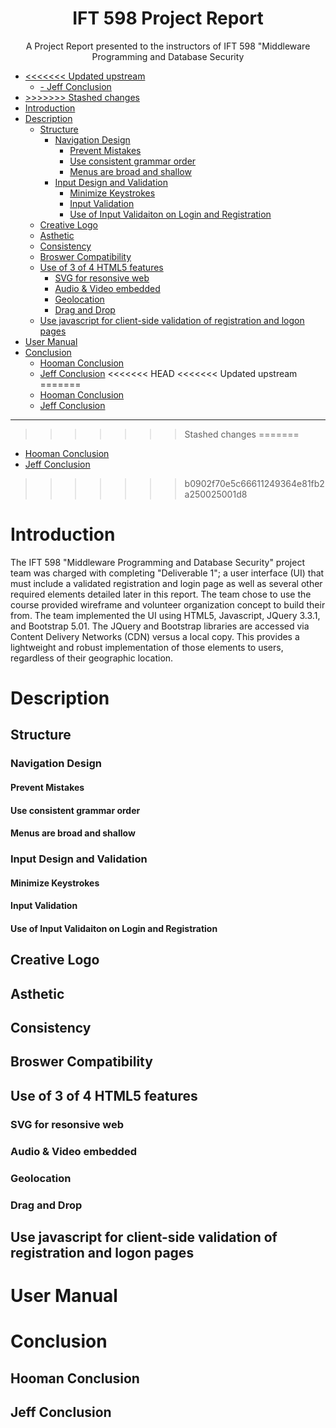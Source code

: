 <h1 align="center"><strong>IFT 598 Project Report</strong></h1>
<p align="center"> A Project Report presented to the instructors of IFT 598 "Middleware Programming and Database Security</p>
<p align="center"></p>

- [<<<<<<< Updated upstream](#-updated-upstream)
  - [- Jeff Conclusion](#--jeff-conclusion)
- [>>>>>>> Stashed changes](#-stashed-changes)
- [Introduction](#introduction)
- [Description](#description)
  - [Structure](#structure)
    - [Navigation Design](#navigation-design)
      - [Prevent Mistakes](#prevent-mistakes)
      - [Use consistent grammar order](#use-consistent-grammar-order)
      - [Menus are broad and shallow](#menus-are-broad-and-shallow)
    - [Input Design and Validation](#input-design-and-validation)
      - [Minimize Keystrokes](#minimize-keystrokes)
      - [Input Validation](#input-validation)
      - [Use of Input Validaiton on Login and Registration](#use-of-input-validaiton-on-login-and-registration)
  - [Creative Logo](#creative-logo)
  - [Asthetic](#asthetic)
  - [Consistency](#consistency)
  - [Broswer Compatibility](#broswer-compatibility)
  - [Use of 3 of 4 HTML5 features](#use-of-3-of-4-html5-features)
    - [SVG for resonsive web](#svg-for-resonsive-web)
    - [Audio & Video embedded](#audio--video-embedded)
    - [Geolocation](#geolocation)
    - [Drag and Drop](#drag-and-drop)
  - [Use javascript for client-side validation of registration and logon pages](#use-javascript-for-client-side-validation-of-registration-and-logon-pages)
- [User Manual](#user-manual)
- [Conclusion](#conclusion)
  - [Hooman Conclusion](#hooman-conclusion)
  - [Jeff Conclusion](#jeff-conclusion)
<<<<<<< HEAD
<<<<<<< Updated upstream
=======
  - [Hooman Conclusion](#hooman-conclusion)
  - [Jeff Conclusion](#jeff-conclusion)
---
>>>>>>> Stashed changes
=======
  - [Hooman Conclusion](#hooman-conclusion)
  - [Jeff Conclusion](#jeff-conclusion)
>>>>>>> b0902f70e5c66611249364e81fb2a250025001d8
# Introduction    
  <p>The IFT 598 "Middleware Programming and Database Security" project team was charged with completing "Deliverable 1"; a user interface (UI) that must include a validated registration and login page as well as several other required elements detailed later in this report.  The team chose to use the course provided wireframe and volunteer organization concept to build their from.  The team implemented the UI using HTML5, Javascript, JQuery 3.3.1, and Bootstrap 5.01.  The JQuery and Bootstrap libraries are accessed via Content Delivery Networks (CDN) versus a local copy.  This provides a lightweight and robust implementation of those elements to users, regardless of their geographic location.</p>

# Description

## Structure

###  Navigation Design

#### Prevent Mistakes

#### Use consistent grammar order

#### Menus are broad and shallow

### Input Design and Validation

#### Minimize Keystrokes

#### Input Validation

#### Use of Input Validaiton on Login and Registration

## Creative Logo

## Asthetic

## Consistency

## Broswer Compatibility

## Use of 3 of 4 HTML5 features

### SVG for resonsive web

### Audio & Video embedded

### Geolocation

### Drag and Drop

## Use javascript for client-side validation of registration and logon pages

# User Manual

# Conclusion

## Hooman Conclusion

## Jeff Conclusion




